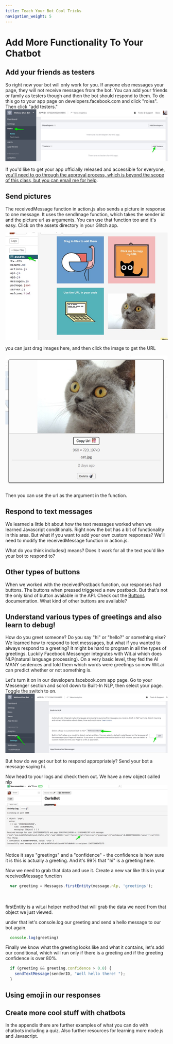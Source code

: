 ```yaml
---
title: Teach Your Bot Cool Tricks
navigation_weight: 5
---
```


# Add More Functionality To Your Chatbot

## Add your friends as testers
So right now your bot will only work for you. If anyone else messages your page, they will not receive messages from the bot. You can add your friends or family as testers though and then the bot should respond to them. To do this go to your app page on developers.facebook.com and click "roles". Then click "add testers."
![add testers to your app](assets/images/add-testers.jpg)

If you'd like to get your app officially released and accessible for everyone, [you'll need to go through the approval process, which is beyond the scope of this class, but you can email me for help](https://developers.facebook.com/docs/messenger-platform/app-review/).

## Send pictures
The receivedMessage function in action.js also sends a picture in response to one message. It uses the sendImage function, which takes the sender id and the picture url as arguments. You can use that function too and it's easy. Click on the assets directory in your Glitch app.

![add images](assets/images/add-image.jpg)

you can just drag images here, and then click the image to get the URL

![add images](assets/images/copy-image-url.jpg)

Then you can use the url as the argument in the function. 


## Respond to text messages
We learned a little bit about how the text messages worked when we learned Javascript conditionals. Right now the bot has a bit of functionality in this area. But what if you want to add your own custom responses? We'll need to modify the receivedMessage function in action.js. 

What do you think includes() means? Does it work for all the text you'd like your bot to respond to?


## Other types of buttons
When we worked with the receivedPostback function, our responses had buttons. The buttons when pressed triggered a new postback. But that's not the only kind of button available in the API. Check out the [Buttons](https://developers.facebook.com/docs/messenger-platform/send-messages/buttons) documentation. What kind of other buttons are available?

## Understand various types of greetings and also learn to debug!
How do you greet someone? Do you say "hi" or "hello?" or something else? We learned how to respond to text messsages, but what if you wanted to always respond to a greeting? It might be hard to program in all the types of greetings. Luckily Facebook Messenger integrates with Wit.ai which does NLP(natural language processing). On a very basic level, they fed the AI MANY sentences and told them which words were greetings so now Wit.ai can predict whether or not something is. 

Let's turn it on in our developers.facebook.com app page. Go to your Messenger section and scroll down to Built-In NLP, then select your page. Toggle the switch to on.
![turning NLP on](assets/images/turn-nlp-wit-on.jpg)

But how do we get our bot to respond appropriately? Send your bot a message saying hi. 

Now head to your logs and check them out. We have a new object called nlp
![viewing NLP console messsages](assets/images/nlp-console.jpg)

Notice it says "greetings" and a "confidence" - the confidence is how sure it is this is actually a greeting. And it's 99% that "hi" is a greeting here. 

Now we need to grab that data and use it. Create a new var like this in your receivedMessage function
```javascript
  var greeting = Messages.firstEntity(message.nlp, 'greetings');
  
  
```

firstEntity is a wit.ai helper method that will grab the data we need from that object we just viewed. 

under that let's console.log our greeting and send a hello message to our bot again.

```javascript
  console.log(greeting)
```

Finally we know what the greeting looks like and what it contains, let's add our conditional, which will run only if there is a greeting and if the greeting confidence is over 80%.

```javascript
  if (greeting && greeting.confidence > 0.8) {
    sendTextMessage(senderID, "Well hello there! ");
  }
```
## Using emoji in our responses


## Create more cool stuff with chatbots
In the appendix there are further examples of what you can do with chatbots including a quiz. Also further resources for learning more node.js and Javascript. 
